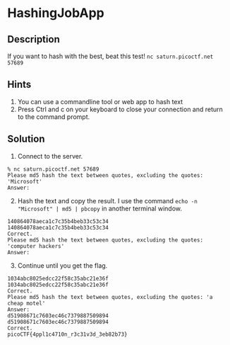 # HashingJobApp
## Description
If you want to hash with the best, beat this test! `nc saturn.picoctf.net 57689`
## Hints
1. You can use a commandline tool or web app to hash text
2. Press Ctrl and c on your keyboard to close your connection and return to the command prompt.
## Solution
1. Connect to the server.
```console
% nc saturn.picoctf.net 57689
Please md5 hash the text between quotes, excluding the quotes: 'Microsoft'
Answer: 
```
2. Hash the text and copy the result. I use the command `echo -n "Microsoft" | md5 | pbcopy` in another terminal window.
```console
140864078aeca1c7c35b4beb33c53c34
140864078aeca1c7c35b4beb33c53c34
Correct.
Please md5 hash the text between quotes, excluding the quotes: 'computer hackers'
Answer: 
```
3. Continue until you get the flag.
```console
1034abc8025edcc22f58c35abc21e36f
1034abc8025edcc22f58c35abc21e36f
Correct.
Please md5 hash the text between quotes, excluding the quotes: 'a cheap motel'
Answer: 
d51908671c7603ec46c7379887509894
d51908671c7603ec46c7379887509894
Correct.
picoCTF{4ppl1c4710n_r3c31v3d_3eb82b73}
```
